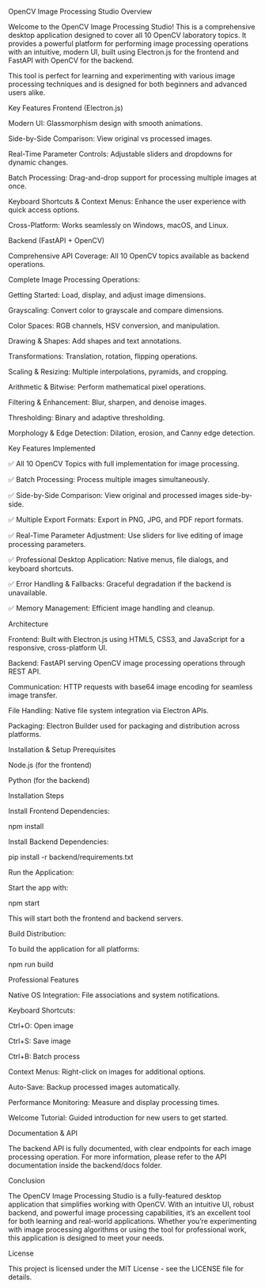 OpenCV Image Processing Studio
Overview

Welcome to the OpenCV Image Processing Studio! This is a comprehensive desktop application designed to cover all 10 OpenCV laboratory topics. It provides a powerful platform for performing image processing operations with an intuitive, modern UI, built using Electron.js for the frontend and FastAPI with OpenCV for the backend.

This tool is perfect for learning and experimenting with various image processing techniques and is designed for both beginners and advanced users alike.

Key Features
Frontend (Electron.js)

Modern UI: Glassmorphism design with smooth animations.

Side-by-Side Comparison: View original vs processed images.

Real-Time Parameter Controls: Adjustable sliders and dropdowns for dynamic changes.

Batch Processing: Drag-and-drop support for processing multiple images at once.

Keyboard Shortcuts & Context Menus: Enhance the user experience with quick access options.

Cross-Platform: Works seamlessly on Windows, macOS, and Linux.

Backend (FastAPI + OpenCV)

Comprehensive API Coverage: All 10 OpenCV topics available as backend operations.

Complete Image Processing Operations:

Getting Started: Load, display, and adjust image dimensions.

Grayscaling: Convert color to grayscale and compare dimensions.

Color Spaces: RGB channels, HSV conversion, and manipulation.

Drawing & Shapes: Add shapes and text annotations.

Transformations: Translation, rotation, flipping operations.

Scaling & Resizing: Multiple interpolations, pyramids, and cropping.

Arithmetic & Bitwise: Perform mathematical pixel operations.

Filtering & Enhancement: Blur, sharpen, and denoise images.

Thresholding: Binary and adaptive thresholding.

Morphology & Edge Detection: Dilation, erosion, and Canny edge detection.

Key Features Implemented

✅ All 10 OpenCV Topics with full implementation for image processing.

✅ Batch Processing: Process multiple images simultaneously.

✅ Side-by-Side Comparison: View original and processed images side-by-side.

✅ Multiple Export Formats: Export in PNG, JPG, and PDF report formats.

✅ Real-Time Parameter Adjustment: Use sliders for live editing of image processing parameters.

✅ Professional Desktop Application: Native menus, file dialogs, and keyboard shortcuts.

✅ Error Handling & Fallbacks: Graceful degradation if the backend is unavailable.

✅ Memory Management: Efficient image handling and cleanup.

Architecture

Frontend: Built with Electron.js using HTML5, CSS3, and JavaScript for a responsive, cross-platform UI.

Backend: FastAPI serving OpenCV image processing operations through REST API.

Communication: HTTP requests with base64 image encoding for seamless image transfer.

File Handling: Native file system integration via Electron APIs.

Packaging: Electron Builder used for packaging and distribution across platforms.

Installation & Setup
Prerequisites

Node.js (for the frontend)

Python (for the backend)

Installation Steps

Install Frontend Dependencies:

npm install


Install Backend Dependencies:

pip install -r backend/requirements.txt


Run the Application:

Start the app with:

npm start


This will start both the frontend and backend servers.

Build Distribution:

To build the application for all platforms:

npm run build

Professional Features

Native OS Integration: File associations and system notifications.

Keyboard Shortcuts:

Ctrl+O: Open image

Ctrl+S: Save image

Ctrl+B: Batch process

Context Menus: Right-click on images for additional options.

Auto-Save: Backup processed images automatically.

Performance Monitoring: Measure and display processing times.

Welcome Tutorial: Guided introduction for new users to get started.

Documentation & API

The backend API is fully documented, with clear endpoints for each image processing operation. For more information, please refer to the API documentation inside the backend/docs folder.

Conclusion

The OpenCV Image Processing Studio is a fully-featured desktop application that simplifies working with OpenCV. With an intuitive UI, robust backend, and powerful image processing capabilities, it’s an excellent tool for both learning and real-world applications. Whether you’re experimenting with image processing algorithms or using the tool for professional work, this application is designed to meet your needs.

License

This project is licensed under the MIT License - see the LICENSE
 file for details.
